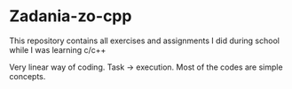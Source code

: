 # Zadania-zo-cpp
This repository contains all exercises and assignments I did during school while I was learning c/c++

Very linear way of coding. Task -> execution. Most of the codes are simple concepts.
